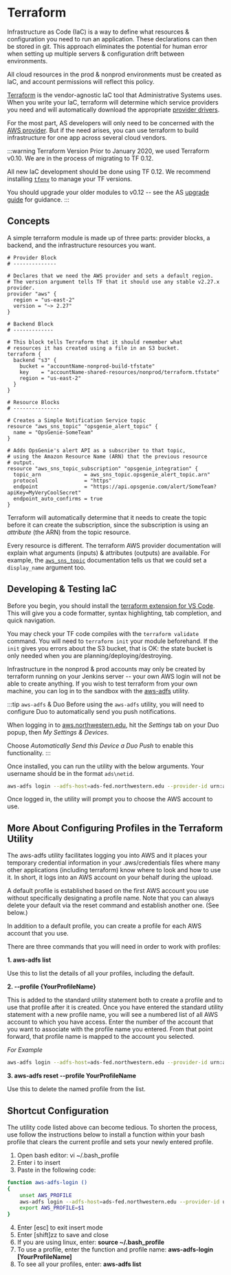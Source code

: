# Terraform
Infrastructure as Code (IaC) is a way to define what resources & configuration you need to run an application. These declarations can then be stored in git. This approach eliminates the potential for human error when setting up multiple servers & configuration drift between environments.

All cloud resources in the prod & nonprod environments must be created as IaC, and account permissions will reflect this policy.

[Terraform](https://www.terraform.io/) is the vendor-agnostic IaC tool that Administrative Systems uses. When you write your IaC, terraform will determine which service providers you need and will automatically download the appropriate [provider drivers](https://www.terraform.io/docs/providers/index.html). 

For the most part, AS developers will only need to be concerned with the [AWS provider](https://www.terraform.io/docs/providers/aws/index.html). But if the need arises, you can use terraform to build infrastructure for one app across several cloud vendors.

:::warning Terraform Version
Prior to January 2020, we used Terraform v0.10. We are in the process of migrating to TF 0.12. 

All new IaC development should be done using TF 0.12. We recommend installing [`tfenv`](https://github.com/tfutils/tfenv) to manage your TF versions.

You should upgrade your older modules to v0.12 -- see the AS [upgrade guide](./tf-upgrading.md) for guidance.
:::

## Concepts
A simple terraform module is made up of three parts: provider blocks, a backend, and the infrastructure resources you want.

```hcl
# Provider Block
# --------------

# Declares that we need the AWS provider and sets a default region.
# The version argument tells TF that it should use any stable v2.27.x provider.
provider "aws" {
  region = "us-east-2"
  version = "~> 2.27"
}

# Backend Block
# -------------

# This block tells Terraform that it should remember what
# resources it has created using a file in an S3 bucket.
terraform {
  backend "s3" {
    bucket = "accountName-nonprod-build-tfstate"
    key    = "accountName-shared-resources/nonprod/terraform.tfstate"
    region = "us-east-2"
  }
}

# Resource Blocks
# ---------------

# Creates a Simple Notification Service topic
resource "aws_sns_topic" "opsgenie_alert_topic" {
  name = "OpsGenie-SomeTeam"
}

# Adds OpsGenie's alert API as a subscriber to that topic,
# using the Amazon Resource Name (ARN) that the previous resource
# output.
resource "aws_sns_topic_subscription" "opsgenie_integration" {
  topic_arn              = aws_sns_topic.opsgenie_alert_topic.arn"
  protocol               = "https"
  endpoint               = "https://api.opsgenie.com/alert/SomeTeam?apiKey=MyVeryCoolSecret"
  endpoint_auto_confirms = true
}
```

Terraform will automatically determine that it needs to create the topic before it can create the subscription, since the subscription is using an *attribute* (the ARN) from the topic resource.

Every resource is different. The terraform AWS provider documentation will explain what arguments (inputs) & attributes (outputs) are available. For example, the [`aws_sns_topic`](https://www.terraform.io/docs/providers/aws/r/sns_topic.html) documentation tells us that we could set a `display_name` argument too.

## Developing & Testing IaC
Before you begin, you should install the [terraform extension for VS Code](https://marketplace.visualstudio.com/items?itemName=mauve.terraform). This will give you a code formatter, syntax highlighting, tab completion, and quick navigation.

You may check your TF code compiles with the `terraform validate` command. You will need to `terraform init` your module beforehand. If the `init` gives you errors about the S3 bucket, that is OK: the state bucket is only needed when you are planning/deploying/destroying.

Infrastructure in the nonprod & prod accounts may only be created by terraform running on your Jenkins server -- your own AWS login will not be able to create anything. If you wish to test terraform from your own machine, you can log in to the sandbox with the [aws-adfs](https://github.com/venth/aws-adfs) utility.

:::tip `aws-adfs` & Duo
Before using the `aws-adfs` utility, you will need to configure Duo to automatically send you push notifications.

When logging in to [aws.northwestern.edu](https://aws.northwestern.edu), hit the *Settings* tab on your Duo popup, then *My Settings & Devices*.

Choose *Automatically Send this Device a Duo Push* to enable this functionality.
:::

Once installed, you can run the utility with the below arguments. Your username should be in the format `ads\netid`.

```sh
aws-adfs login --adfs-host=ads-fed.northwestern.edu --provider-id urn:amazon:webservices --region us-east-2 --no-sspi
```

Once logged in, the utility will prompt you to choose the AWS account to use.

## More About Configuring Profiles in the Terraform Utility

The aws-adfs utility facilitates logging you into AWS and it places your temporary credential information in your .aws/credentials files where many other applications (including terraform) know where to look and how to use it. In short, it logs into an AWS account on your behalf during the upload.

A default profile is established based on the first AWS account you use without specifically designating a profile name. Note that you can always delete your default via the reset command and establish another one. (See below.)

In addition to a default profile, you can create a profile for each AWS account that you use.

There are three commands that you will need in order to work with profiles:

**1. aws-adfs list**

Use this to list the details of all your profiles, including the default.


**2. --profile {YourProfileName}**

This is added to the standard utility statement both to create a profile and to use that profile after it is created.
Once you have entered the standard utility statement with a new profile name, you will see a numbered list of all AWS account to which you have access.
Enter the number of the account that you want to associate with the profile name you entered. From that point forward, that profile name is mapped to the account you selected.

*For Example*
```sh
aws-adfs login --adfs-host=ads-fed.northwestern.edu --provider-id urn:amazon:webservices --region us-east-2 **--profile YourProfileName**
```

**3. aws-adfs reset --profile YourProfileName**

Use this to delete the named profile from the list.



## Shortcut Configuration
The utility code listed above can become tedious. To shorten the process, use follow the instructions below to install a function within your bash profile that clears the current profile and sets your newly entered profile.

1. Open bash editor:   vi ~/.bash_profile
2. Enter i to insert
3. Paste in the following code:

```sh
function aws-adfs-login ()
{                                                                                     
	unset AWS_PROFILE
	aws-adfs login --adfs-host=ads-fed.northwestern.edu --provider-id urn:amazon:webservices --profile $1 --no-sspi
	export AWS_PROFILE=$1
}
```

4. Enter [esc] to exit insert mode
5. Enter [shift]zz to save and close
6. If you are using linux, enter:   **source ~/.bash_profile**
7. To use a profile, enter the function and profile name:  **aws-adfs-login [YourProfileName]**
8. To see all your profiles, enter: **aws-adfs list**
